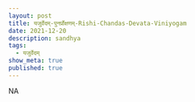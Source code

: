 ```yaml
---
layout: post
title: यजुर्वेदम्-पुनर्प्रोक्षणम्-Rishi-Chandas-Devata-Viniyogam
date: 2021-12-20
description: sandhya
tags:
  - यजुर्वेदम्
show_meta: true
published: true
---
```



NA
